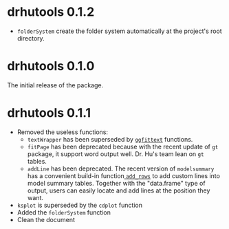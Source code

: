 # drhutools 0.1.2

- `folderSystem` create the folder system automatically at the project's root directory.

# drhutools 0.1.0

The initial release of the package.


# drhutools 0.1.1

- Removed the useless functions:
  - `textWrapper` has been superseded by [`ggfittext`](https://github.com/wilkox/ggfittext) functions.
  - `fitPage` has been deprecated because with the recent update of `gt` package, it support word output well. Dr. Hu's team lean on `gt` tables.
  - `addLine` has been deprecated. The recent version of `modelsummary` has a convenient build-in function[ `add_rows`](https://vincentarelbundock.github.io/modelsummary/articles/modelsummary.html#add_rows) to add custom lines into model summary tables. Together with the "data.frame" type of output, users can easily locate and add lines at the position they want.
- `ksplot` is superseded by the `cdplot` function
- Added the `folderSystem` function
- Clean the document
